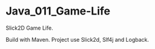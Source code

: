 # Java_011_Game-Life
Slick2D Game Life. 

Build with Maven.
Project use Slick2d, Slf4j and Logback.
